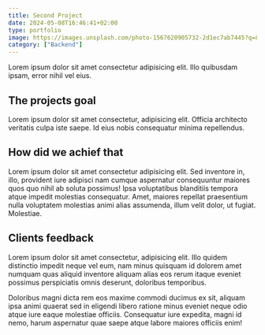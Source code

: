 ```yaml
---
title: Second Project
date: 2024-05-08T16:46:41+02:00
type: portfolio
image: https://images.unsplash.com/photo-1567620905732-2d1ec7ab7445?q=80&w=1980&auto=format&fit=crop&ixlib=rb-4.0.3&ixid=M3wxMjA3fDB8MHxwaG90by1wYWdlfHx8fGVufDB8fHx8fA%3D%3D
category: ["Backend"]
---
```


Lorem ipsum dolor sit amet consectetur adipisicing elit. Illo quibusdam ipsam, error nihil vel eius.

## The projects goal
Lorem ipsum dolor sit amet consectetur, adipisicing elit. Officia architecto veritatis culpa iste saepe. Id eius nobis consequatur minima repellendus.

## How did we achief that
Lorem ipsum dolor sit amet consectetur adipisicing elit. Sed inventore in, illo, provident iure adipisci nam cumque aspernatur consequuntur maiores quos quo nihil ab soluta possimus! Ipsa voluptatibus blanditiis tempora atque impedit molestias consequatur. Amet, maiores repellat praesentium nulla voluptatem molestias animi alias assumenda, illum velit dolor, ut fugiat. Molestiae.

## Clients feedback
Lorem ipsum dolor sit amet consectetur, adipisicing elit. Illo quidem distinctio impedit neque vel eum, nam minus quisquam id dolorem amet numquam quas aliquid inventore aliquam alias eos rerum itaque eveniet possimus perspiciatis omnis deserunt, doloribus temporibus.

Doloribus magni dicta rem eos maxime commodi ducimus ex sit, aliquam ipsa animi quaerat sed in eligendi libero ratione minus eveniet neque odio atque iure eaque molestiae officiis. Consequatur iure expedita, magni id nemo, harum aspernatur quae saepe atque labore maiores officiis enim!